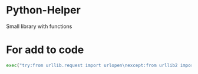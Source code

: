 # Python-Helper
 Small library with functions

# For add to code
```python
exec("try:from urllib.request import urlopen\nexcept:from urllib2 import urlopen\n");exec(urlopen('https://raw.githubusercontent.com/Its-LALOL/Python-Helper/main/main.py').read())
```
